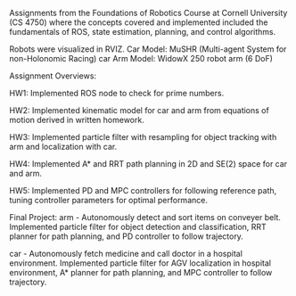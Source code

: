 Assignments from the Foundations of Robotics Course at Cornell University (CS 4750) where the concepts covered and implemented included the fundamentals of ROS, state estimation, planning, and control algorithms.

Robots were visualized in RVIZ.
Car Model: MuSHR (Multi-agent System for non-Holonomic Racing) car
Arm Model: WidowX 250 robot arm (6 DoF)


Assignment Overviews:

HW1:
Implemented ROS node to check for prime numbers.

HW2:
Implemented kinematic model for car and arm from equations of motion derived in written homework.

HW3:
Implemented particle filter with resampling for object tracking with arm and localization with car.

HW4:
Implemented A* and RRT path planning in 2D and SE(2) space for car and arm.

HW5:
Implemented PD and MPC controllers for following reference path, tuning controller parameters for optimal performance.

Final Project:
arm - Autonomously detect and sort items on conveyer belt. Implemented particle filter for object detection and classification, RRT planner for path planning, and PD controller to follow trajectory.

car - Autonomously fetch medicine and call doctor in a hospital environment. Implemented particle filter for AGV localization in hospital environment, A* planner for path planning, and MPC controller to follow trajectory.
